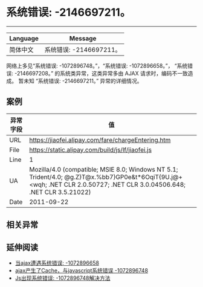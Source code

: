 
# 系统错误: -2146697211。

----

| Language | Message                 |
|----------|-------------------------|
| 简体中文 | 系统错误: -2146697211。 |

网络上多见“系统错误: -1072896748。”，“系统错误: -1072896658。”，
“系统错误: -2146697208。” 的系统类异常，这类异常多由 AJAX 请求时，编码不一致造成。
暂未知 “系统错误: -2146697211。” 异常的详细情况。

## 案例

| 异常字段 | 值                                                                                                                                                                     |
|----------|------------------------------------------------------------------------------------------------------------------------------------------------------------------------|
| URL      | https://jiaofei.alipay.com/fare/chargeEntering.htm                                                                                                                     |
| File     | https://static.alipay.com/build/js/lf/jiaofei.js                                                                                                                       |
| Line     | 1                                                                                                                                                                      |
| UA       | Mozilla/4.0 (compatible; MSIE 8.0; Windows NT 5.1; Trident/4.0; @g.Z}T@x.%bb7}GP0e&t*6OqiT{9U.j@+<wqh; .NET CLR 2.0.50727; .NET CLR 3.0.04506.648; .NET CLR 3.5.21022) |
| Date     | 2011-09-22                                                                                                                                                             |

## 相关异常


## 延伸阅读

* [当ajax遭遇系统错误: -1072896658](http://www.ooso.net/archives/167)
* [ajax产生了Cache，与javascript系统错误 -1072896748](http://blog.csdn.net/Alex_wang58/article/details/1761142)
* [Js出现系统错误: -1072896748解决方法](http://www.yolinsoft.com/thread-548-1-1.html)
